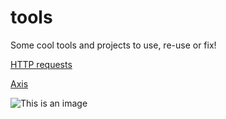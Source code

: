 # tools
Some cool tools and projects to use, re-use or fix! 


[HTTP requests](https://www.twilio.com/blog/5-ways-to-make-http-requests-in-java)   

[Axis](https://axis.apache.org/axis/java/user-guide.html)   

![This is an image](https://myoctocat.com/assets/images/base-octocat.svg)
